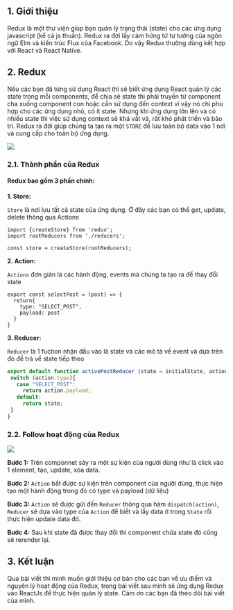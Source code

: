 ## 1. Giới thiệu
Redux là một thư viện giúp bạn quản lý trạng thái (state) cho các ứng dụng javascript (kể cả js thuần). Redux ra đời lấy cảm hứng từ tư tưởng của ngôn ngữ Elm và kiến trúc Flux của Facebook. Do vậy Redux thường dùng kết hợp với React và React Native.

## 2. Redux 
Nếu các bạn đã từng sử dụng React thì sẽ biết ứng dụng React quản lý các state trong mỗi components, để chia sẽ state thì phải truyền từ component cha xuống component con hoặc cần sử dụng đến context vì vậy nó chỉ phù hợp cho các ứng dụng nhỏ, có ít state. Nhưng khi ứng dụng lớn lên và có nhiều state thì việc sử dụng context sẽ khá vất vả, rất khó phát triển và bảo trì. Redux ra đời giúp chúng ta tạo ra một `STORE` để lưu toàn bộ data vào 1 nơi và cung cấp cho toàn bộ ứng dụng.

![](https://images.viblo.asia/6e5a5b92-d1b7-4193-9044-8a43491fee1f.png)

### 2.1. Thành phần của Redux
#### Redux bao gồm 3 phần chính:
**1. Store:**

`Store` là nơi lưu tất cả state của ứng dụng. Ở đây các bạn có thể get, update, delete thông qua Actions
```javascript:js
import {createStore} from 'redux';
import rootReducers from './reducers';

const store = createStore(rootReducers);
```
**2. Action:**

`Actions` đơn giản là các hành động, events mà chúng ta tạo ra để thay đổi state
```javascript:js
export const selectPost = (post) => {
  return{
    type: "SELECT_POST",
    payload: post
  }
}
```

**3. Reducer:**

 `Reducer` là 1 fuction nhận đầu vào là state và các mô tả về event và dựa trên đó để trả về state tiếp theo
 ```js
 export default function activePostReducer (state = initialState, action) {
  switch (action.type){
    case "SELECT_POST":
      return action.payload;
    default:
      return state;
  }
}
 ```

 ### 2.2. Follow hoạt động của Redux
 ![](https://images.viblo.asia/5df13846-5362-4dea-8321-0a8639850710.png)

 **Bước 1:** Trên componnet sảy ra một sự kiện của người dùng như là click vào 1 element, tạo, update, xóa data.

**Bước 2:** `Action` bắt được sự kiện trên component của người dùng, thực hiện tạo một hành động trong đó có type và payload (dữ liệu)

 **Bước 3:** `Action` sẽ được gửi đến `Reducer` thông qua hàm `dispatch(action)`, `Reducer` sẽ dựa vào type của `Action` để biết và lấy data ở trong `State` rồi thực hiện update data đó.

 **Bước 4:** Sau khi state đã được thay đổi thì component chứa state đó cũng sẽ rerender lại.

##  3. Kết luận
Qua bài viết thì mình muốn giới thiệu cơ bản cho các bạn về ưu điểm và nguyên lý hoạt động của Redux, trong bài viết sau mình sẽ ứng dụng Redux vào ReactJs để thực hiện quản lý state. Cảm ơn các bạn đã theo dõi bài viết của mình.
